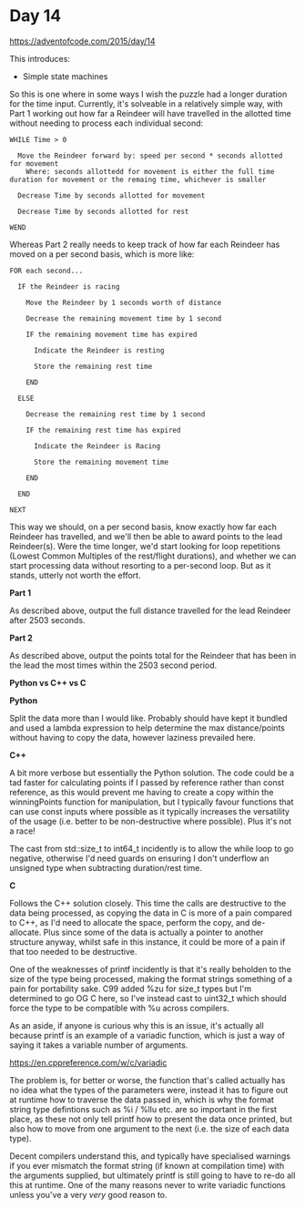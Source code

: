 # Day 14

https://adventofcode.com/2015/day/14

This introduces:
- Simple state machines

So this is one where in some ways I wish the puzzle had a longer duration for the time input.  Currently, it's solveable in a relatively simple way, with Part 1 working out how far a Reindeer will have travelled in the allotted time without needing to process each individual second:

    WHILE Time > 0
    
      Move the Reindeer forward by: speed per second * seconds allotted for movement
        Where: seconds allottedd for movement is either the full time duration for movement or the remaing time, whichever is smaller
      
      Decrease Time by seconds allotted for movement
      
      Decrease Time by seconds allotted for rest

    WEND

Whereas Part 2 really needs to keep track of how far each Reindeer has moved on a per second basis, which is more like:

    FOR each second...
    
      IF the Reindeer is racing

        Move the Reindeer by 1 seconds worth of distance
        
        Decrease the remaining movement time by 1 second
        
        IF the remaining movement time has expired
        
          Indicate the Reindeer is resting

          Store the remaining rest time

        END

      ELSE
      
        Decrease the remaining rest time by 1 second
        
        IF the remaining rest time has expired
        
          Indicate the Reindeer is Racing

          Store the remaining movement time

        END
        
      END
    
    NEXT

This way we should, on a per second basis, know exactly how far each Reindeer has travelled, and we'll then be able to award points to the lead Reindeer(s).  Were the time longer, we'd start looking for loop repetitions (Lowest Common Multiples of the rest/flight durations), and whether we can start processing data without resorting to a per-second loop.  But as it stands, utterly not worth the effort.

**Part 1**

As described above, output the full distance travelled for the lead Reindeer after 2503 seconds.

**Part 2**

As described above, output the points total for the Reindeer that has been in the lead the most times within the 2503 second period.

**Python vs C++ vs C**

**Python**

Split the data more than I would like.  Probably should have kept it bundled and used a lambda expression to help determine the max distance/points without having to copy the data, however laziness prevailed here.

**C++**

A bit more verbose but essentially the Python solution.  The code could be a tad faster for calculating points if I passed by reference rather than const reference, as this would prevent me having to create a copy within the winningPoints function for manipulation, but I typically favour functions that can use const inputs where possible as it typically increases the versatility of the usage (i.e. better to be non-destructive where possible).  Plus it's not a race!

The cast from std::size_t to int64_t incidently is to allow the while loop to go negative, otherwise I'd need guards on ensuring I don't underflow an unsigned type when subtracting duration/rest time.

**C**

Follows the C++ solution closely.  This time the calls are destructive to the data being processed, as copying the data in C is more of a pain compared to C++, as I'd need to allocate the space, perform the copy, and de-allocate.  Plus since some of the data is actually a pointer to another structure anyway, whilst safe in this instance, it could be more of a pain if that too needed to be destructive.

One of the weaknesses of printf incidently is that it's really beholden to the size of the type being processed, making the format strings something of a pain for portability sake.  C99 added %zu for size_t types but I'm determined to go OG C here, so I've instead cast to uint32_t which should force the type to be compatible with %u across compilers.

As an aside, if anyone is curious why this is an issue, it's actually all because printf is an example of a variadic function, which is just a way of saying it takes a variable number of arguments.

https://en.cppreference.com/w/c/variadic

The problem is, for better or worse, the function that's called actually has no idea what the types of the parameters were, instead it has to figure out at runtime how to traverse the data passed in, which is why the format string type defintions such as %i / %llu etc. are so important in the first place, as these not only tell printf how to present the data once printed, but also how to move from one argument to the next (i.e. the size of each data type).

Decent compilers understand this, and typically have specialised warnings if you ever mismatch the format string (if known at compilation time) with the arguments supplied, but ultimately printf is still going to have to re-do all this at runtime.  One of the many reasons never to write variadic functions unless you've a very *very* good reason to.
